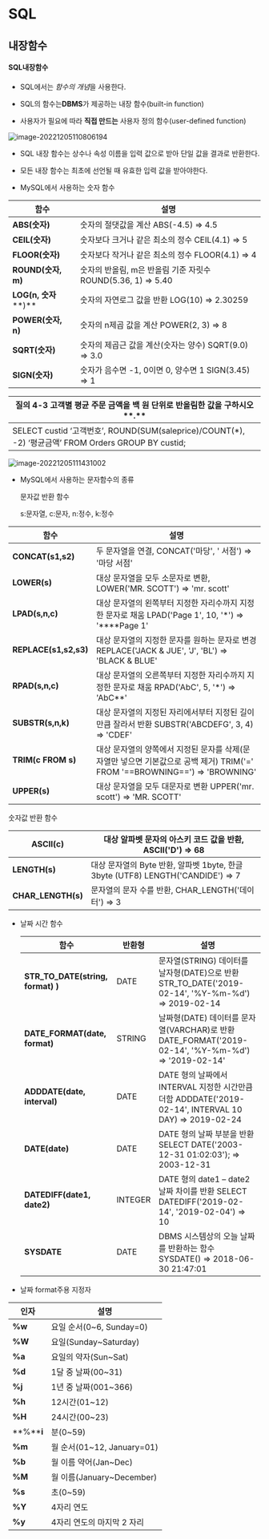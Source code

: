 # SQL



## 내장함수

#### SQL내장함수

- SQL에서는 *함수의 개념*을 사용한다.

- SQL의 함수는**DBMS**가 제공하는 내장 함수(built-in function)

- 사용자가 필요에 따라 **직접 만드는** 사용자 정의 함수(user-defined function)

![image-20221205110806194](C:\Users\LG\AppData\Roaming\Typora\typora-user-images\image-20221205110806194.png)



- SQL 내장 함수는 상수나 속성 이름을 입력 값으로 받아 단일 값을 결과로 반환한다.

- 모든 내장 함수는 최초에 선언될 때 유효한 입력 값을 받아야한다.

  

- MySQL에서 사용하는 숫자 함수

| 함수                           | 설명                                                         |
| ------------------------------ | ------------------------------------------------------------ |
| **ABS(****숫자****)**          | 숫자의 절댓값을 계산   ABS(-4.5) => 4.5                      |
| **CEIL(****숫자****)**         | 숫자보다 크거나 같은 최소의 정수   CEIL(4.1) => 5            |
| **FLOOR(****숫자****)**        | 숫자보다 작거나 같은 최소의 정수   FLOOR(4.1) => 4           |
| **ROUND(****숫자****,** **m)** | 숫자의 반올림,  m은 반올림 기준 자릿수  ROUND(5.36, 1) => 5.40 |
| **LOG(n,** **숫자****)**       | 숫자의 자연로그 값을 반환  LOG(10) => 2.30259                |
| **POWER(****숫자****,** **n)** | 숫자의 n제곱 값을 계산  POWER(2, 3) => 8                     |
| **SQRT(****숫자****)**         | 숫자의 제곱근 값을 계산(숫자는 양수)  SQRT(9.0) => 3.0       |
| **SIGN(****숫자****)**         | 숫자가 음수면 -1, 0이면 0, 양수면 1  SIGN(3.45) => 1         |



| **질의** **4-3**  **고객별  평균 주문 금액을 백 원 단위로 반올림한 값을 구하시오****.** |
| ------------------------------------------------------------ |
| SELECT   custid  ‘고객번호’,  ROUND(SUM(saleprice)/COUNT(*),  -2) ‘평균금액’  FROM   Orders  GROUP  BY custid; |

![image-20221205111431002](C:\Users\LG\AppData\Roaming\Typora\typora-user-images\image-20221205111431002.png)





- MySQL에서 사용하는 문자함수의 종류

  문자값 반환 함수

  s:문자열, c:문자, n:정수, k:정수

| 함수                      | 설명                                                         |
| ------------------------- | ------------------------------------------------------------ |
| **CONCAT(s1,s2)**         | 두 문자열을 연결, CONCAT('마당', ' 서점')  => '마당 서점'    |
| **LOWER(s)**              | 대상 문자열을 모두 소문자로 변환, LOWER('MR. SCOTT') => 'mr.  scott' |
| **LPAD(****s,n,c****)**   | 대상 문자열의 왼쪽부터 지정한 자리수까지 지정한 문자로 채움  LPAD('Page 1', 10, '*') =>  '****Page 1' |
| **REPLACE(s1,s2,s3)**     | 대상 문자열의 지정한 문자를 원하는 문자로 변경  REPLACE('JACK & JUE', 'J',  'BL') => 'BLACK & BLUE' |
| **RPAD(****s,n,c****)**   | 대상 문자열의 오른쪽부터 지정한 자리수까지 지정한 문자로 채움  RPAD('AbC', 5, '*') => 'AbC**' |
| **SUBSTR(****s,n,k****)** | 대상 문자열의 지정된 자리에서부터 지정된 길이만큼 잘라서 반환  SUBSTR('ABCDEFG', 3, 4) =>  'CDEF' |
| **TRIM(c FROM s)**        | 대상 문자열의 양쪽에서 지정된 문자를 삭제(문자열만  넣으면 기본값으로 공백 제거)  TRIM('=' FROM '==BROWNING==')  => 'BROWNING' |
| **UPPER(s)**              | 대상 문자열을 모두 대문자로 변환  UPPER('mr.  scott') => 'MR. SCOTT' |



숫자값 반환 함수

| **ASCII(c)**       | 대상 알파벳 문자의 아스키 코드 값을 반환, ASCII('D') => 68   |
| ------------------ | ------------------------------------------------------------ |
| **LENGTH(s)**      | 대상 문자열의 Byte  반환,  알파벳 1byte,  한글 3byte  (UTF8)  LENGTH('CANDIDE') => 7 |
| **CHAR_LENGTH(s)** | 문자열의 문자 수를 반환, CHAR_LENGTH('데이터')  => 3         |



- 날짜 시간 함수

  | 함수                              | 반환형  | 설명                                                         |
  | --------------------------------- | ------- | ------------------------------------------------------------ |
  | **STR_TO_DATE(string, format) )** | DATE    | 문자열(STRING) 데이터를 날자형(DATE)으로 반환  STR_TO_DATE('2019-02-14',  '%Y-%m-%d') => 2019-02-14 |
  | **DATE_FORMAT(date, format)**     | STRING  | 날짜형(DATE) 데이터를 문자열(VARCHAR)로 반환  DATE_FORMAT('2019-02-14',  '%Y-%m-%d') => '2019-02-14' |
  | **ADDDATE(date, interval)**       | DATE    | DATE 형의 날짜에서 INTERVAL 지정한 시간만큼 더함  ADDDATE('2019-02-14', INTERVAL 10  DAY) => 2019-02-24 |
  | **DATE(date)**                    | DATE    | DATE 형의 날짜 부분을 반환  SELECT DATE('2003-12-31  01:02:03');  =>  2003-12-31 |
  | **DATEDIFF(date1, date2)**        | INTEGER | DATE 형의 date1 – date2 날짜 차이를 반환  SELECT DATEDIFF('2019-02-14',  '2019-02-04') => 10 |
  | **SYSDATE**                       | DATE    | DBMS 시스템상의 오늘 날짜를 반환하는 함수  SYSDATE() => 2018-06-30 21:47:01 |



- 날짜 format주용 지정자

  

| 인자       | 설명                        |
| ---------- | --------------------------- |
| **%w**     | 요일 순서(0~6,  Sunday=0)   |
| **%W**     | 요일(Sunday~Saturday)       |
| **%a**     | 요일의 약자(Sun~Sat)        |
| **%d**     | 1달  중 날짜(00~31)         |
| **%j**     | 1년  중 날짜(001~366)       |
| **%h**     | 12시간(01~12)               |
| **%H**     | 24시간(00~23)               |
| **%****i** | 분(0~59)                    |
| **%m**     | 월 순서(01~12,  January=01) |
| **%b**     | 월 이름 약어(Jan~Dec)       |
| **%M**     | 월 이름(January~December)   |
| **%s**     | 초(0~59)                    |
| **%Y**     | 4자리  연도                 |
| **%y**     | 4자리  연도의 마지막 2 자리 |